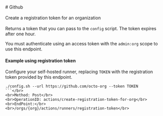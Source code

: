 <br>#     Github</br>
<br>Create a registration token for an organization</br>
<br>Returns a token that you can pass to the `config` script. The token expires after one hour.

You must authenticate using an access token with the `admin:org` scope to use this endpoint.

#### Example using registration token

Configure your self-hosted runner, replacing `TOKEN` with the registration token provided by this endpoint.

```
./config.sh --url https://github.com/octo-org --token TOKEN
```</br>
<br>Method: Post</br>
<br>OperationID: actions/create-registration-token-for-org</br>
<br>EndPoint:</br>
<br>/orgs/{org}/actions/runners/registration-token</br>
